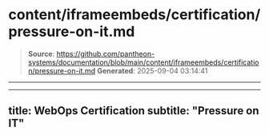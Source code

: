 # content/iframeembeds/certification/pressure-on-it.md

> **Source**: https://github.com/pantheon-systems/documentation/blob/main/content/iframeembeds/certification/pressure-on-it.md
> **Generated**: 2025-09-04 03:14:41

---

---
title: WebOps Certification
subtitle: "Pressure on IT"
---

<Partial file="certification-guide/pressure-on-it.md" />
